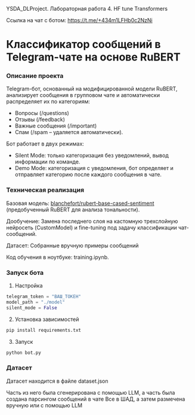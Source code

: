 YSDA_DLProject. Лабораторная работа 4. HF tune Transformers

Ссылка на чат с ботом: https://t.me/+434m1LFHb0c2NzNi

# Классификатор сообщений в Telegram-чате на основе RuBERT

### Описание проекта

Telegram-бот, основанный на модифицированной модели RuBERT, анализирует сообщения в групповом чате и автоматически распределяет их по категориям:

 - Вопросы (/questions)
 - Отзывы (/feedback)
 - Важные сообщения (/important)
 - Спам (/spam – удаляется автоматически).

Бот работает в двух режимах:
 - Silent Mode: только категоризация без уведомлений, вывод информации по команде.
 - Demo Mode: категоризация с уведомления, бот определяет и отправляет категорию после каждого сообщения в чате.

### Техническая реализация

Базовая модель: [blanchefort/rubert-base-cased-sentiment](https://huggingface.co/blanchefort/rubert-base-cased-sentiment) (предобученный RuBERT для анализа тональности).

Дообучение: Замена последнего слоя на кастомную трехслойную нейросеть (CustomModel) и fine-tuning под задачу классификации чат-сообщений.

Датасет: Собранные вручную примеры сообщений

Код обучения в ноутбуке: training.ipynb.

### Запуск бота

1. Настройка

```python
telegram_token = "ВАШ_ТОКЕН"
model_path = "./model"
silent_mode = False
```

2. Установка зависимостей

```bash
pip install requirements.txt
```

3. Запуск

```bash
python bot.py
```

### Датасет
Датасет находится в файле dataset.json

Часть из него была сгенерирована с помощью LLM, а часть была создана парсингом сообщений в чате Все в ШАД, а затем размечена вручную или с помощью LLM
